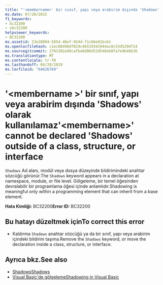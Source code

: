 ```yaml
---
title: "'<membername>' bir sınıf, yapı veya arabirim dışında 'Shadows' olarak kullanılamaz"
ms.date: 07/20/2015
f1_keywords:
- bc32200
- vbc32200
helpviewer_keywords:
- BC32200
ms.assetid: 23e28894-5854-46ef-924d-f1cb6e81bcb1
ms.openlocfilehash: c1ec88498df819c46519341944ac8c53d529df24
ms.sourcegitcommit: 2701302a99cafbe0d86d53d540eb0fa7e9b46b36
ms.translationtype: MT
ms.contentlocale: tr-TR
ms.lasthandoff: 04/28/2019
ms.locfileid: "64626769"
---
```

# <a name="membername-cannot-be-declared-shadows-outside-of-a-class-structure-or-interface"></a><span data-ttu-id="5d12c-102">'\<membername >' bir sınıf, yapı veya arabirim dışında 'Shadows' olarak kullanılamaz</span><span class="sxs-lookup"><span data-stu-id="5d12c-102">'\<membername>' cannot be declared 'Shadows' outside of a class, structure, or interface</span></span>
<span data-ttu-id="5d12c-103">`Shadows` Ad alanı, modül veya dosya düzeyinde bildirimindeki anahtar sözcüğü görünür.</span><span class="sxs-lookup"><span data-stu-id="5d12c-103">The `Shadows` keyword appears in a declaration at namespace, module, or file level.</span></span> <span data-ttu-id="5d12c-104">Gölgeleme, bir temel öğesinden devralabilir bir programlama öğesi içinde anlamlıdır.</span><span class="sxs-lookup"><span data-stu-id="5d12c-104">Shadowing is meaningful only within a programming element that can inherit from a base element.</span></span>  
  
 <span data-ttu-id="5d12c-105">**Hata Kimliği:** BC32200</span><span class="sxs-lookup"><span data-stu-id="5d12c-105">**Error ID:** BC32200</span></span>  
  
## <a name="to-correct-this-error"></a><span data-ttu-id="5d12c-106">Bu hatayı düzeltmek için</span><span class="sxs-lookup"><span data-stu-id="5d12c-106">To correct this error</span></span>  
  
- <span data-ttu-id="5d12c-107">Kaldırma `Shadows` anahtar sözcüğü ya da bir sınıf, yapı veya arabirim içindeki bildirim taşıma.</span><span class="sxs-lookup"><span data-stu-id="5d12c-107">Remove the `Shadows` keyword, or move the declaration inside a class, structure, or interface.</span></span>  
  
## <a name="see-also"></a><span data-ttu-id="5d12c-108">Ayrıca bkz.</span><span class="sxs-lookup"><span data-stu-id="5d12c-108">See also</span></span>

- [<span data-ttu-id="5d12c-109">Shadows</span><span class="sxs-lookup"><span data-stu-id="5d12c-109">Shadows</span></span>](../../visual-basic/language-reference/modifiers/shadows.md)
- [<span data-ttu-id="5d12c-110">Visual Basic'de gölgeleme</span><span class="sxs-lookup"><span data-stu-id="5d12c-110">Shadowing in Visual Basic</span></span>](../../visual-basic/programming-guide/language-features/declared-elements/shadowing.md)
